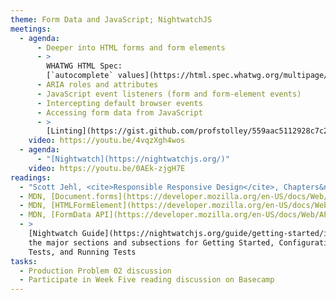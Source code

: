 ```yaml
---
theme: Form Data and JavaScript; NightwatchJS
meetings:
  - agenda:
      - Deeper into HTML forms and form elements
      - >
        WHATWG HTML Spec:
        [`autocomplete` values](https://html.spec.whatwg.org/multipage/form-control-infrastructure.html#autofill)
      - ARIA roles and attributes
      - JavaScript event listeners (form and form-element events)
      - Intercepting default browser events
      - Accessing form data from JavaScript
      - >
        [Linting](https://gist.github.com/profstolley/559aac5112928c7c24c628c6305b70b8) JavaScript
    video: https://youtu.be/4vqzXgh4wos
  - agenda:
      - "[Nightwatch](https://nightwatchjs.org/)"
    video: https://youtu.be/0AEk-zjgH7E
readings:
  - "Scott Jehl, <cite>Responsible Responsive Design</cite>, Chapters&nbsp;1–2"
  - MDN, [Document.forms](https://developer.mozilla.org/en-US/docs/Web/API/Document/forms)
  - MDN, [HTMLFormElement](https://developer.mozilla.org/en-US/docs/Web/API/HTMLFormElement)
  - MDN, [FormData API](https://developer.mozilla.org/en-US/docs/Web/API/FormData)
  - >
    [Nightwatch Guide](https://nightwatchjs.org/guide/getting-started/introduction.html):
    the major sections and subsections for Getting Started, Configuration, Using Nightwatch, Writing
    Tests, and Running Tests
tasks:
  - Production Problem 02 discussion
  - Participate in Week Five reading discussion on Basecamp
---
```

